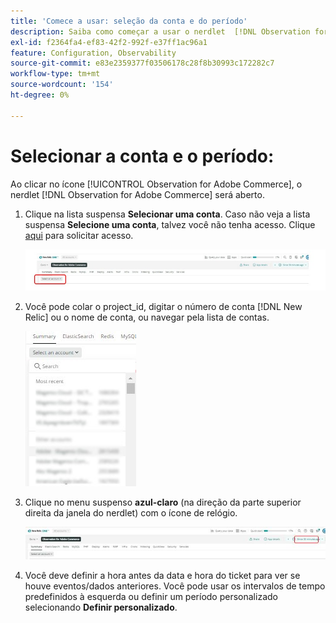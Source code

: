```yaml
---
title: 'Comece a usar: seleção da conta e do período'
description: Saiba como começar a usar o nerdlet  [!DNL Observation for Adobe Commerce]  selecionando a conta e o período.
exl-id: f2364fa4-ef83-42f2-992f-e37ff1ac96a1
feature: Configuration, Observability
source-git-commit: e83e2359377f03506178c28f8b30993c172282c7
workflow-type: tm+mt
source-wordcount: '154'
ht-degree: 0%

---
```


# Selecionar a conta e o período:

Ao clicar no ícone [!UICONTROL Observation for Adobe Commerce], o nerdlet [!DNL Observation for Adobe Commerce] será aberto.

1. Clique na lista suspensa **Selecionar uma conta**. Caso não veja a lista suspensa **Selecione uma conta**, talvez você não tenha acesso. Clique [aqui](https://adobe.sharepoint.com/sites/MG/it/IT%20Services%20Wiki/Requesting%20access%20to%20Magento%20Commerce%20New%20Relic.aspx) para solicitar acesso.

   ![Selecione uma conta](../../assets/tools/observation-for-adobe-commerce/start-using-1.jpeg)

1. Você pode colar o project_id, digitar o número de conta [!DNL New Relic] ou o nome de conta, ou navegar pela lista de contas.

   ![Navegar pela lista de contas](../../assets/tools/observation-for-adobe-commerce/start-using-2.jpg)

1. Clique no menu suspenso **azul-claro** (na direção da parte superior direita da janela do nerdlet) com o ícone de relógio.

   ![Clique no menu suspenso](../../assets/tools/observation-for-adobe-commerce/start-using-3.jpg)

1. Você deve definir a hora antes da data e hora do ticket para ver se houve eventos/dados anteriores. Você pode usar os intervalos de tempo predefinidos à esquerda ou definir um período personalizado selecionando **Definir personalizado**.
